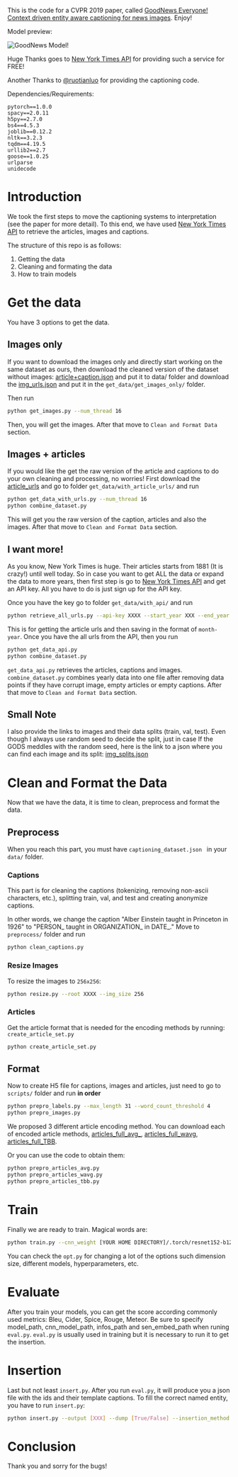 This is the code for a CVPR 2019 paper, called 
[GoodNews Everyone! Context driven entity aware captioning for news images](https://arxiv.org/abs/1904.01475). Enjoy!

Model preview:

![GoodNews Model!](https://github.com/furkanbiten/GoodNews2/blob/master/model.jpg)

Huge Thanks goes to [New York Times API](https://developer.nytimes.com/indexV2.html) for providing such a service for FREE!

Another Thanks to [@ruotianluo](https://github.com/ruotianluo) for providing the captioning code.

Dependencies/Requirements:
```text
pytorch==1.0.0
spacy==2.0.11
h5py==2.7.0
bs4==4.5.3
joblib==0.12.2
nltk==3.2.3
tqdm==4.19.5
urllib2==2.7
goose==1.0.25
urlparse
unidecode
```

# Introduction  
We took the first steps to move the captioning systems to interpretation (see the paper for more detail). 
To this end, we have used [New York Times API](https://developer.nytimes.com/indexV2.html) 
to retrieve the articles, images and captions. 

The structure of this repo is as follows:
1. Getting the data 
2. Cleaning and formating the data
3. How to train models

# Get the data
You have 3 options to get the data. 

## Images only
If you want to download the images only and directly start working on the same dataset as ours, 
then download the cleaned version of the dataset without images: 
[article+caption.json](https://drive.google.com/file/d/1rswGdNNfl4HoP9trslP0RUrcmSbg1_RD/view?usp=sharing) 
and put it to data/ folder and 
download the [img_urls.json](https://drive.google.com/file/d/18078qCfdjOHuu75SjBLGNUSiIeq6zxJ-/view?usp=sharing)
and put it in the `get_data/get_images_only/` folder.

Then run  
```bash
python get_images.py --num_thread 16
```
Then, you will get the images. After that move to ``Clean and Format Data`` section.

## Images + articles
If you would like the get the raw version of the article and captions to do your own cleaning and processing, 
no worries! First download the [article_urls](https://drive.google.com/file/d/1eqtX2yZOQoMOTEE4ZgTFes2FG8_QkiOQ/view?usp=sharing) 
and go to folder ``get_data/with_article_urls/`` and run 
```bash
python get_data_with_urls.py --num_thread 16
python combine_dataset.py 
```
This will get you the raw version of the caption, articles and also the images. 
After that move to ``Clean and Format Data`` section.

## I want more!
As you know, New York Times is huge. Their articles starts from 1881 (It is crazy!) until well today. 
So in case you want to get ALL the data or expand the data to more years, then first step is go to 
[New York Times API](https://developer.nytimes.com/indexV2.html) and get an API key. All you have to do is just sign up for the API key.

Once you have the key go to folder ``get_data/with_api/`` and run
```bash
python retrieve_all_urls.py --api-key XXXX --start_year XXX --end_year XXX 
```
This is for getting the article urls and then saving in the format of ``month-year``. 
Once you have the all urls from the API, then you run 
```bash
python get_data_api.py
python combine_dataset.py
```
```get_data_api.py``` retrieves the articles, captions and images. 
``combine_dataset.py`` combines yearly data into one file after removing data points 
if they have corrupt image, empty articles or empty captions. After that move to ``Clean and Format Data`` section.

## Small Note
I also provide the links to images and their data splits (train, val, test). 
Even though I always use random seed to decide the split, just in case 
If the GODS meddles with the random seed, here is the link to a json where you can find each image and its split: 
[img_splits.json](https://drive.google.com/file/d/1rl-3DgMRNV8g0AptwKRoYonNkYfT26sf/view?usp=sharing)

# Clean and Format the Data
Now that we have the data, it is time to clean, preprocess and format the data. 

## Preprocess
When you reach this part, you must have ``captioning_dataset.json `` in your ``data/`` folder. 

### Captions
This part is for cleaning the captions (tokenizing, removing non-ascii characters, etc.),
 splitting train, val, and test and creating anonymize captions. 

In other words, we change the caption "Alber Einstein taught in Princeton in 1926" to "PERSON_ taught in ORGANIZATION_ in DATE_."
Move to ```preprocess/``` folder and run
```bash
python clean_captions.py
```
### Resize Images
To resize the images to ``256x256``:
```bash
python resize.py --root XXXX --img_size 256
```
### Articles
Get the article format that is needed for the encoding methods by running: ``create_article_set.py``
```bash
python create_article_set.py
```

## Format

Now to create H5 file for captions, images and articles, 
just need to go to ``scripts/`` folder and run **in order**
```bash
python prepro_labels.py --max_length 31 --word_count_threshold 4
python prepro_images.py
```

We proposed 3 different article encoding method. You can download each of encoded article methods, 
[articles_full_avg_](https://drive.google.com/file/d/1ujpfo80lNKsho6EjXvkBJq27N3RNYWES/view?usp=sharing),
[articles_full_wavg](https://drive.google.com/file/d/1HSkka3adT4wz1xPuOGjf0fM87gL4Q0TK/view?usp=sharing),
[articles_full_TBB](https://drive.google.com/file/d/1TuFz_PPSQ6WEHOgDDStBEjjpoRAH10u_/view?usp=sharing).

Or you can use the code to obtain them:
````bash
python prepro_articles_avg.py
python prepro_articles_wavg.py
python prepro_articles_tbb.py
````

# Train 

Finally we are ready to train. Magical words are:
````bash
python train.py --cnn_weight [YOUR HOME DIRECTORY]/.torch/resnet152-b121ed2d.pth 
````
You can check the ``opt.py`` for changing a lot of the options such dimension size, different models, 
hyperparameters, etc.

# Evaluate
After you train your models, you can get the score according commonly used metrics: Bleu, Cider, Spice, Rouge, Meteor.
Be sure to specify model_path, cnn_model_path, infos_path and sen_embed_path when runing ``eval.py``.
``eval.py`` is usually used in training but it is necessary to run it to get the insertion.
# Insertion
Last but not least ``insert.py``. After you run ``eval.py``, it will produce you a json file with the ids
and their template captions. To fill the correct named entity, you have to run ``insert.py``:

````bash
python insert.py --output [XXX] --dump [True/False] --insertion_method ['ctx', 'att', 'rand']
````

# Conclusion
Thank you and sorry for the bugs!